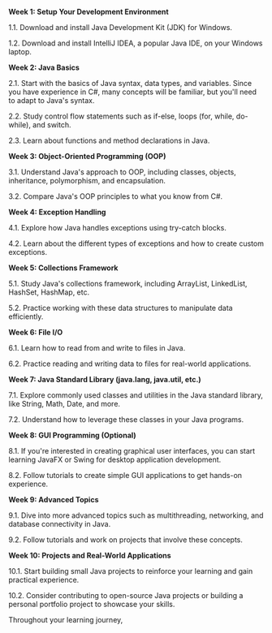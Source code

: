**Week 1: Setup Your Development Environment**

1.1. Download and install Java Development Kit (JDK) for Windows.

1.2. Download and install IntelliJ IDEA, a popular Java IDE, on your Windows laptop.

**Week 2: Java Basics**

2.1. Start with the basics of Java syntax, data types, and variables. Since you have experience in C#, many concepts will be familiar, but you'll need to adapt to Java's syntax.

2.2. Study control flow statements such as if-else, loops (for, while, do-while), and switch.

2.3. Learn about functions and method declarations in Java.

**Week 3: Object-Oriented Programming (OOP)**

3.1. Understand Java's approach to OOP, including classes, objects, inheritance, polymorphism, and encapsulation.

3.2. Compare Java's OOP principles to what you know from C#.

**Week 4: Exception Handling**

4.1. Explore how Java handles exceptions using try-catch blocks.

4.2. Learn about the different types of exceptions and how to create custom exceptions.

**Week 5: Collections Framework**

5.1. Study Java's collections framework, including ArrayList, LinkedList, HashSet, HashMap, etc.

5.2. Practice working with these data structures to manipulate data efficiently.

**Week 6: File I/O**

6.1. Learn how to read from and write to files in Java.

6.2. Practice reading and writing data to files for real-world applications.

**Week 7: Java Standard Library (java.lang, java.util, etc.)**

7.1. Explore commonly used classes and utilities in the Java standard library, like String, Math, Date, and more.

7.2. Understand how to leverage these classes in your Java programs.

**Week 8: GUI Programming (Optional)**

8.1. If you're interested in creating graphical user interfaces, you can start learning JavaFX or Swing for desktop application development.

8.2. Follow tutorials to create simple GUI applications to get hands-on experience.

**Week 9: Advanced Topics**

9.1. Dive into more advanced topics such as multithreading, networking, and database connectivity in Java.

9.2. Follow tutorials and work on projects that involve these concepts.

**Week 10: Projects and Real-World Applications**

10.1. Start building small Java projects to reinforce your learning and gain practical experience.

10.2. Consider contributing to open-source Java projects or building a personal portfolio project to showcase your skills.

Throughout your learning journey,